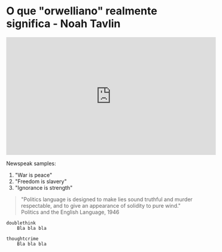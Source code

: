 # O que "orwelliano" realmente significa - Noah Tavlin

<iframe width="560" height="315" src="https://www.youtube.com/embed/oe64p-QzhNE?si=-V4AHyJZqPq0PzK1" title="YouTube video player" frameborder="0" allow="accelerometer; autoplay; clipboard-write; encrypted-media; gyroscope; picture-in-picture; web-share" referrerpolicy="strict-origin-when-cross-origin" allowfullscreen></iframe>

Newspeak samples:

1. "War is peace"
2. "Freedom is slavery"
3. "Ignorance is strength"


> "Politics language is designed
> to make lies sound truthful
> and murder respectable, and
> to give an appearance of
> solidity to pure wind."
> Politics and the English Language, 1946


```{glossary}
doublethink
    Bla bla bla

thoughtcrime
    Bla bla bla

```